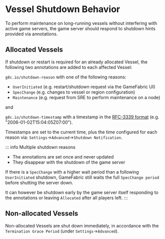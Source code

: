 # Vessel Shutdown Behavior

To perform maintenance on long-running vessels without interfering with active game servers, the game server should respond to shutdown hints provided via annotations.

## Allocated Vessels

If shutdown or restart is required for an already allocated Vessel, the following two annotations are added to each affected Vessel:

`g8c.io/shutdown-reason` with one of the following reasons:
- `UserInitiated` (e.g. restart/shutdown request via the GameFabric UI)
- `SpecChange`    (e.g. changes to vessel or region configuration)
- `Maintenance`   (e.g. request from SRE to perform maintenance on a node)

and

`g8c.io/shutdown-timestamp` with a timestamp in the [RFC-3339 format](https://datatracker.ietf.org/doc/html/rfc3339) (e.g. "2006-01-02T15:04:05Z07:00").

Timestamps are set to the current time, plus the time configured for each reason via: `Settings`->`Advanced`->`Shutdown Notification`.

::: info Multiple shutdown reasons
* The annotations are set once and never updated
* They disappear with the shutdown of the game server

If there is a `SpecChange` with a higher wait period than a following `UserInitiated` shutdown, GameFabric still waits the full `SpecChange period` before shutting the server down.

It can however be shutdown early by the game server itself responding to the annotations or leaving `Allocated` after all players left.
:::

## Non-allocated Vessels

Non-allocated Vessels are shut down immediately, in accordance with the `Termination Grace Period` (under `Settings`->`Advanced`).
